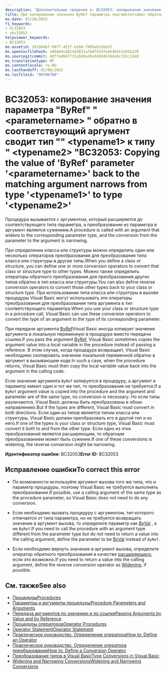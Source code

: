 ```yaml
---
description: 'Дополнительные сведения о: BC32053: копирование значения параметра "ByRef" " <parametername> " обратно в соответствующий аргумент сводит тип " <typename1> " к типу "<typename2>'
title: При копировании значения ByRef параметра <parametername> обратно в соответствующий аргумент тип <typename1> сужается в тип <typename2>
ms.date: 07/20/2015
f1_keywords:
- bc32053
- vbc32053
helpviewer_keywords:
- BC32053
ms.assetid: 281564b7-99f7-451f-b10d-f985e831bb25
ms.openlocfilehash: a90e64cd81443831a7b8f934fea646411eb5a220
ms.sourcegitcommit: ddf7edb67715a5b9a45e3dd44536dabc153c1de0
ms.translationtype: MT
ms.contentlocale: ru-RU
ms.lasthandoff: 02/06/2021
ms.locfileid: "99796708"
---
```

# <a name="bc32053-copying-the-value-of-byref-parameter-parametername-back-to-the-matching-argument-narrows-from-type-typename1-to-type-typename2"></a><span data-ttu-id="c2558-103">BC32053: копирование значения параметра "ByRef" " \<parametername> " обратно в соответствующий аргумент сводит тип "" \<typename1> к типу " \<typename2> "</span><span class="sxs-lookup"><span data-stu-id="c2558-103">BC32053: Copying the value of 'ByRef' parameter '\<parametername>' back to the matching argument narrows from type '\<typename1>' to type '\<typename2>'</span></span>

<span data-ttu-id="c2558-104">Процедура вызывается с аргументом, который расширяется до соответствующего типа параметра, а преобразование из параметра в аргумент является сужением.</span><span class="sxs-lookup"><span data-stu-id="c2558-104">A procedure is called with an argument that widens to the corresponding parameter type, and the conversion from the parameter to the argument is narrowing.</span></span>

 <span data-ttu-id="c2558-105">При определении класса или структуры можно определить один или несколько операторов преобразования для преобразования типа класса или структуры в другие типы.</span><span class="sxs-lookup"><span data-stu-id="c2558-105">When you define a class or structure, you can define one or more conversion operators to convert that class or structure type to other types.</span></span> <span data-ttu-id="c2558-106">Можно также определить операторы обратного преобразования для преобразования других типов обратно в тип класса или структуры.</span><span class="sxs-lookup"><span data-stu-id="c2558-106">You can also define reverse conversion operators to convert those other types back to your class or structure type.</span></span> <span data-ttu-id="c2558-107">При использовании типа класса или структуры в вызове процедуры Visual Basic могут использовать эти операторы преобразования для преобразования типа аргумента в тип соответствующего параметра.</span><span class="sxs-lookup"><span data-stu-id="c2558-107">When you use your class or structure type in a procedure call, Visual Basic can use these conversion operators to convert the type of an argument to the type of its corresponding parameter.</span></span>

 <span data-ttu-id="c2558-108">При передаче аргумента [ByRef](../modifiers/byref.md)Visual Basic иногда копирует значение аргумента в локальную переменную в процедуре вместо передачи ссылки.</span><span class="sxs-lookup"><span data-stu-id="c2558-108">If you pass the argument [ByRef](../modifiers/byref.md), Visual Basic sometimes copies the argument value into a local variable in the procedure instead of passing a reference.</span></span> <span data-ttu-id="c2558-109">В этом случае, когда процедура возвращает, Visual Basic необходимо скопировать значение локальной переменной обратно в аргумент в вызывающем коде.</span><span class="sxs-lookup"><span data-stu-id="c2558-109">In such a case, when the procedure returns, Visual Basic must then copy the local variable value back into the argument in the calling code.</span></span>

 <span data-ttu-id="c2558-110">Если значение аргумента `ByRef` копируется в процедуру, а аргумент и параметр имеют один и тот же тип, то преобразование не требуется.</span><span class="sxs-lookup"><span data-stu-id="c2558-110">If a `ByRef` argument value is copied into the procedure and the argument and parameter are of the same type, no conversion is necessary.</span></span> <span data-ttu-id="c2558-111">Но если типы различаются, Visual Basic должны быть преобразованы в обоих направлениях.</span><span class="sxs-lookup"><span data-stu-id="c2558-111">But if the types are different, Visual Basic must convert in both directions.</span></span> <span data-ttu-id="c2558-112">Если один из типов является типом класса или структуры, Visual Basic должен преобразовать его в другой тип и из него.</span><span class="sxs-lookup"><span data-stu-id="c2558-112">If one of the types is your class or structure type, Visual Basic must convert it both to and from the other type.</span></span> <span data-ttu-id="c2558-113">Если одно из этих преобразований является расширяющим, то обратным преобразованием может быть сужение.</span><span class="sxs-lookup"><span data-stu-id="c2558-113">If one of these conversions is widening, the reverse conversion might be narrowing.</span></span>

 <span data-ttu-id="c2558-114">**Идентификатор ошибки:** BC32053</span><span class="sxs-lookup"><span data-stu-id="c2558-114">**Error ID:** BC32053</span></span>

## <a name="to-correct-this-error"></a><span data-ttu-id="c2558-115">Исправление ошибки</span><span class="sxs-lookup"><span data-stu-id="c2558-115">To correct this error</span></span>

- <span data-ttu-id="c2558-116">По возможности используйте аргумент вызова того же типа, что и параметр процедуры, поэтому Visual Basic не требуется выполнять преобразование.</span><span class="sxs-lookup"><span data-stu-id="c2558-116">If possible, use a calling argument of the same type as the procedure parameter, so Visual Basic does not need to do any conversion.</span></span>

- <span data-ttu-id="c2558-117">Если необходимо вызвать процедуру с аргументом, тип которого отличается от типа параметра, но не требуется возвращать значение в аргумент вызова, то определите параметр как [ByVal](../modifiers/byval.md) , а не `ByRef`.</span><span class="sxs-lookup"><span data-stu-id="c2558-117">If you need to call the procedure with an argument type different from the parameter type but do not need to return a value into the calling argument, define the parameter to be [ByVal](../modifiers/byval.md) instead of `ByRef`.</span></span>

- <span data-ttu-id="c2558-118">Если необходимо вернуть значение в аргумент вызова, определите оператор обратного преобразования в качестве [расширяющего](../modifiers/widening.md), если это возможно.</span><span class="sxs-lookup"><span data-stu-id="c2558-118">If you need to return a value into the calling argument, define the reverse conversion operator as [Widening](../modifiers/widening.md), if possible.</span></span>

## <a name="see-also"></a><span data-ttu-id="c2558-119">См. также</span><span class="sxs-lookup"><span data-stu-id="c2558-119">See also</span></span>

- [<span data-ttu-id="c2558-120">Процедуры</span><span class="sxs-lookup"><span data-stu-id="c2558-120">Procedures</span></span>](../../programming-guide/language-features/procedures/index.md)
- [<span data-ttu-id="c2558-121">Параметры и аргументы процедуры</span><span class="sxs-lookup"><span data-stu-id="c2558-121">Procedure Parameters and Arguments</span></span>](../../programming-guide/language-features/procedures/procedure-parameters-and-arguments.md)
- [<span data-ttu-id="c2558-122">Передача аргументов по значению и по ссылке</span><span class="sxs-lookup"><span data-stu-id="c2558-122">Passing Arguments by Value and by Reference</span></span>](../../programming-guide/language-features/procedures/passing-arguments-by-value-and-by-reference.md)
- [<span data-ttu-id="c2558-123">Процедуры операторов</span><span class="sxs-lookup"><span data-stu-id="c2558-123">Operator Procedures</span></span>](../../programming-guide/language-features/procedures/operator-procedures.md)
- [<span data-ttu-id="c2558-124">Operator Statement</span><span class="sxs-lookup"><span data-stu-id="c2558-124">Operator Statement</span></span>](../statements/operator-statement.md)
- [<span data-ttu-id="c2558-125">Практическое руководство. Определение оператора</span><span class="sxs-lookup"><span data-stu-id="c2558-125">How to: Define an Operator</span></span>](../../programming-guide/language-features/procedures/how-to-define-an-operator.md)
- [<span data-ttu-id="c2558-126">Практическое руководство. Определение оператора преобразования</span><span class="sxs-lookup"><span data-stu-id="c2558-126">How to: Define a Conversion Operator</span></span>](../../programming-guide/language-features/procedures/how-to-define-a-conversion-operator.md)
- [<span data-ttu-id="c2558-127">Преобразование типов в Visual Basic</span><span class="sxs-lookup"><span data-stu-id="c2558-127">Type Conversions in Visual Basic</span></span>](../../programming-guide/language-features/data-types/type-conversions.md)
- [<span data-ttu-id="c2558-128">Widening and Narrowing Conversions</span><span class="sxs-lookup"><span data-stu-id="c2558-128">Widening and Narrowing Conversions</span></span>](../../programming-guide/language-features/data-types/widening-and-narrowing-conversions.md)

